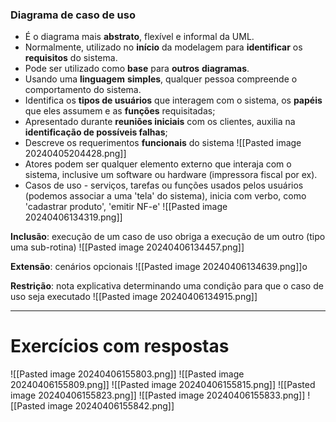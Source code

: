 ### Diagrama de caso de uso
- É o diagrama mais **abstrato**, flexível e informal da UML.
- Normalmente, utilizado no **início** da modelagem para **identificar** os **requisitos** do sistema.
- Pode ser utilizado como **base** para **outros** **diagramas**.
- Usando uma **linguagem** **simples**, qualquer pessoa compreende o comportamento do sistema.
- Identifica os **tipos de usuários** que interagem com o sistema, os **papéis** que eles assumem e as **funções** requisitadas;
- Apresentado durante **reuniões iniciais** com os clientes, auxilia na **identificação de possíveis falhas**;
- Descreve os requerimentos **funcionais** do sistema
![[Pasted image 20240405204428.png]]
- Atores podem ser qualquer elemento externo que interaja com o sistema, inclusive um software ou hardware (impressora fiscal por ex).
- Casos de uso - serviços, tarefas ou funções usados pelos usuários (podemos associar a uma 'tela' do sistema), inicia com verbo, como 'cadastrar produto', 'emitir NF-e'
![[Pasted image 20240406134319.png]]

**Inclusão**: execução de um caso de uso obriga a execução de um outro (tipo uma sub-rotina)
![[Pasted image 20240406134457.png]]

**Extensão**: cenários opcionais
![[Pasted image 20240406134639.png]]o

**Restrição**: nota explicativa determinando uma condição para que o caso de uso seja executado
![[Pasted image 20240406134915.png]]
___
# Exercícios com respostas
![[Pasted image 20240406155803.png]]
![[Pasted image 20240406155809.png]]
![[Pasted image 20240406155815.png]]
![[Pasted image 20240406155823.png]]
![[Pasted image 20240406155833.png]]
![[Pasted image 20240406155842.png]]
